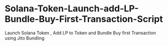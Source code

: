 # Solana-Token-Launch-add-LP-Bundle-Buy-First-Transaction-Script
Launch Solana Token , Add LP to Token and Bundle Buy first Transaction using Jito Bundling
